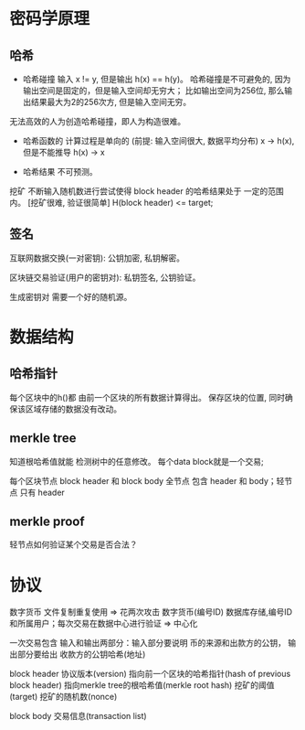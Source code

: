 # 密码学原理

## 哈希

* 哈希碰撞
输入 x != y, 但是输出 h(x) == h(y)。
哈希碰撞是不可避免的, 因为输出空间是固定的，但是输入空间却无穷大； 比如输出空间为256位, 那么输出结果最大为2的256次方, 但是输入空间无穷。

无法高效的人为创造哈希碰撞，即人为构造很难。

* 哈希函数的 计算过程是单向的 (前提: 输入空间很大, 数据平均分布)
x -> h(x), 但是不能推导 h(x) -> x


* 哈希结果 不可预测。

挖矿 不断输入随机数进行尝试使得 block header 的哈希结果处于 一定的范围内。 [挖矿很难, 验证很简单]
H(block header) <= target;


## 签名
互联网数据交换(一对密钥): 公钥加密, 私钥解密。

区块链交易验证(用户的密钥对): 私钥签名, 公钥验证。

生成密钥对 需要一个好的随机源。


# 数据结构

## 哈希指针

[](./assets/区块链结构.png)
每个区块中的h()都 由前一个区块的所有数据计算得出。
保存区块的位置, 同时确保该区域存储的数据没有改动。

## merkle tree

[](./assets/merkle%20tree.png)
知道根哈希值就能 检测树中的任意修改。
每个data block就是一个交易;

每个区块节点
block header 和 block body
全节点 包含 header 和 body；轻节点 只有 header

## merkle proof

轻节点如何验证某个交易是否合法？
[](./assets/merkle%20proof.png)

# 协议

数字货币 文件复制重复使用 => 花两次攻击
数字货币(编号ID) 数据库存储,编号ID和所属用户；每次交易在数据中心进行验证  => 中心化

[](./assets/交易.png)
一次交易包含 输入和输出两部分：输入部分要说明 币的来源和出款方的公钥， 输出部分要给出 收款方的公钥哈希(地址)


block header
协议版本(version)
指向前一个区块的哈希指针(hash of previous block header)
指向merkle tree的根哈希值(merkle root hash)
挖矿的阈值(target)
挖矿的随机数(nonce)

block body
交易信息(transaction list)
